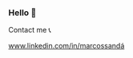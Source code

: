 ### Hello 👋

Contact me 📞

www.linkedin.com/in/marcossandá

<!--
**Meerksss/Meerksss** is a ✨ _special_ ✨ repository because its `README.md` (this file) appears on your GitHub profile.

Here are some ideas to get you started:

- 🔭 I’m currently working on ...
- 🌱 I’m currently learning ...
- 👯 I’m looking to collaborate on ...
- 🤔 I’m looking for help with ...
- 💬 Ask me about ...
- 📫 How to reach me: ...
- 😄 Pronouns: ...
- ⚡ Fun fact: ...

💻   Java
🌐   HTML5 CSS JavaScript Bootstrap Node.js Angular
🛢   MySQL MongoDB
⚙️   Git GitHub Markdown
🔧   Visual Studio Code Eclipse
-->

